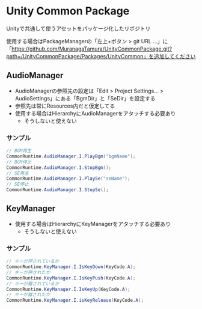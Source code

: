 # Unity Common Package

Unityで共通して使うアセットをパッケージ化したリポジトリ

使用する場合はPackageManagerの「左上+ボタン > git URL ...」に「https://github.com/MuranagaTamura/UnityCommonPackage.git?path=/UnityCommonPackage/Packages/UnityCommon」を追加してください


## AudioManager

* AudioManagerの参照先の設定は「Edit > Project Settings... > AudioSettings」にある「BgmDir」と「SeDir」を設定する
* 参照先は常にResources内だと仮定してる
* 使用する場合はHierarchyにAudioManagerをアタッチする必要あり
  * そうしないと使えない

### サンプル

```csharp
// BGM再生
CommonRuntime.AudioManager.I.PlayBgm("bgmName");
// BGM停止
CommonRuntime.AudioManager.I.StopBgm();
// SE再生
CommonRuntime.AudioManager.I.PlaySe("seName");
// SE停止
CommonRuntime.AudioManager.I.StopSe();
```



## KeyManager

* 使用する場合はHierarchyにKeyManagerをアタッチする必要あり
  * そうしないと使えない

### サンプル

```csharp
// キーが押されているか
CommonRuntime.KeyManager.I.IsKeyDown(KeyCode.A);
// キーが押されたか
CommonRuntime.KeyManager.I.IsKeyPush(KeyCode.A);
// キーが離されているか
CommonRuntime.KeyManager.I.IsKeyUp(KeyCode.A);
// キーが離されたか
CommonRuntime.KeyManager.I.isKeyRelease(KeyCode.A);
```

